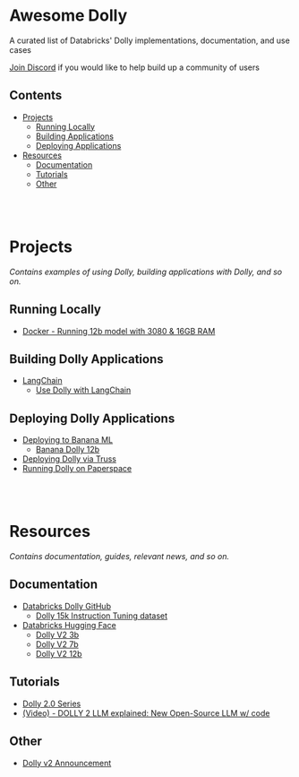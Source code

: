 # Awesome Dolly

A curated list of Databricks' Dolly implementations, documentation, and use cases

[Join Discord](https://discord.gg/SEmAgR2eWF) if you would like to help build up a community of users

## Contents

- [Projects](#projects)
  - [Running Locally](#running-locally)
  - [Building Applications](#building-dolly-applications)
  - [Deploying Applications](#deploying-dolly-applications)
- [Resources](#resources)
  - [Documentation](#documentation)
  - [Tutorials](#tutorials)
  - [Other](#other)


<br />
<br />

# Projects

_Contains examples of using Dolly, building applications with Dolly, and so on._

## Running Locally

- [Docker - Running 12b model with 3080 & 16GB RAM](https://github.com/lunabrain-ai/dolly-v2-12b-8bit-example)


## Building Dolly Applications

- [LangChain](https://python.langchain.com/en/latest/index.html)
  - [Use Dolly with LangChain](https://github.com/hwchase17/langchain/issues/2928)
  
  
## Deploying Dolly Applications
- [Deploying to Banana ML](https://www.banana.dev/)
  - [Banana Dolly 12b](https://github.com/bbreton3/banana-dolly-v2-12B)
- [Deploying Dolly via Truss](https://github.com/basetenlabs/dolly-v2-truss)
- [Running Dolly on Paperspace](https://til.simonwillison.net/llms/dolly-2)


<br />
<br />

# Resources

_Contains documentation, guides, relevant news, and so on._

## Documentation

- [Databricks Dolly GitHub](https://github.com/databrickslabs/dolly)
  - [Dolly 15k Instruction Tuning dataset](https://github.com/databrickslabs/dolly/tree/master/data)
- [Databricks Hugging Face](https://huggingface.co/databricks)
  - [Dolly V2 3b](https://huggingface.co/databricks/dolly-v2-3b)
  - [Dolly V2 7b](https://huggingface.co/databricks/dolly-v2-7b)
  - [Dolly V2 12b](https://huggingface.co/databricks/dolly-v2-12b)


## Tutorials

- [Dolly 2.0 Series](https://github.com/kw2828/Dolly-2.0-Series)
- [(Video) - DOLLY 2 LLM explained: New Open-Source LLM w/ code](https://www.youtube.com/watch?v=kZazs6V3314&ab_channel=code_your_own_AI)


## Other

- [Dolly v2 Announcement](https://www.databricks.com/blog/2023/04/12/dolly-first-open-commercially-viable-instruction-tuned-llm)

